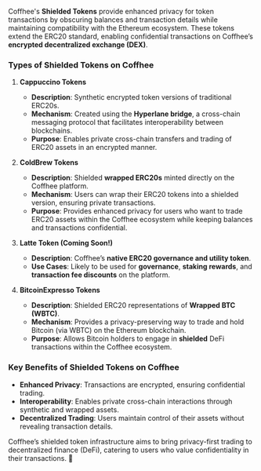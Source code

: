 Coffhee's **Shielded Tokens** provide enhanced privacy for token transactions by obscuring balances and transaction details while maintaining compatibility with the Ethereum ecosystem. These tokens extend the ERC20 standard, enabling confidential transactions on Coffhee’s **encrypted decentralized exchange (DEX)**.

### **Types of Shielded Tokens on Coffhee**

1. **Cappuccino Tokens**  
   - **Description**: Synthetic encrypted token versions of traditional ERC20s.  
   - **Mechanism**: Created using the **Hyperlane bridge**, a cross-chain messaging protocol that facilitates interoperability between blockchains.  
   - **Purpose**: Enables private cross-chain transfers and trading of ERC20 assets in an encrypted manner.  

2. **ColdBrew Tokens**  
   - **Description**: Shielded **wrapped ERC20s** minted directly on the Coffhee platform.  
   - **Mechanism**: Users can wrap their ERC20 tokens into a shielded version, ensuring private transactions.  
   - **Purpose**: Provides enhanced privacy for users who want to trade ERC20 assets within the Coffhee ecosystem while keeping balances and transactions confidential.  

3. **Latte Token (Coming Soon!)**  
   - **Description**: Coffhee’s **native ERC20 governance and utility token**.  
   - **Use Cases**: Likely to be used for **governance**, **staking rewards**, and **transaction fee discounts** on the platform.  

4. **BitcoinExpresso Tokens**  
   - **Description**: Shielded ERC20 representations of **Wrapped BTC (WBTC)**.  
   - **Mechanism**: Provides a privacy-preserving way to trade and hold Bitcoin (via WBTC) on the Ethereum blockchain.  
   - **Purpose**: Allows Bitcoin holders to engage in **shielded** DeFi transactions within the Coffhee ecosystem.  

### **Key Benefits of Shielded Tokens on Coffhee**
- **Enhanced Privacy**: Transactions are encrypted, ensuring confidential trading.  
- **Interoperability**: Enables private cross-chain interactions through synthetic and wrapped assets.  
- **Decentralized Trading**: Users maintain control of their assets without revealing transaction details.  

Coffhee’s shielded token infrastructure aims to bring privacy-first trading to decentralized finance (DeFi), catering to users who value confidentiality in their transactions. 🚀 






